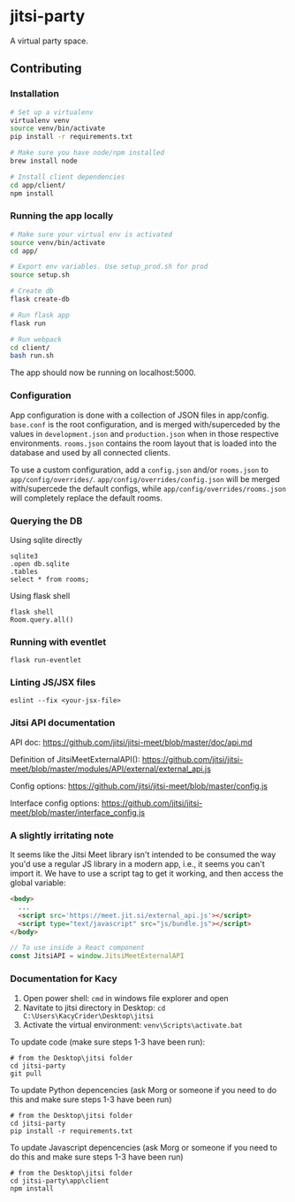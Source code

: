 # jitsi-party

A virtual party space.

## Contributing

### Installation
```bash
# Set up a virtualenv
virtualenv venv
source venv/bin/activate
pip install -r requirements.txt

# Make sure you have node/npm installed
brew install node

# Install client dependencies
cd app/client/
npm install
```

### Running the app locally
```bash
# Make sure your virtual env is activated
source venv/bin/activate
cd app/

# Export env variables. Use setup_prod.sh for prod
source setup.sh

# Create db
flask create-db

# Run flask app
flask run

# Run webpack
cd client/
bash run.sh
```

The app should now be running on localhost:5000.

### Configuration

App configuration is done with a collection of JSON files in app/config.
`base.conf` is the root configuration, and is merged with/superceded by the values in `development.json` and `production.json` when in those respective environments.
`rooms.json` contains the room layout that is loaded into the database and used by all connected clients.

To use a custom configuration, add a `config.json` and/or `rooms.json` to `app/config/overrides/`.
`app/config/overrides/config.json` will be merged with/supercede the default configs, while `app/config/overrides/rooms.json` will completely replace the default rooms.

### Querying the DB
Using sqlite directly
```
sqlite3
.open db.sqlite
.tables
select * from rooms;
```

Using flask shell
```
flask shell
Room.query.all()
```

### Running with eventlet
```
flask run-eventlet
```

### Linting JS/JSX files
```
eslint --fix <your-jsx-file>
```


### Jitsi API documentation
API doc:
https://github.com/jitsi/jitsi-meet/blob/master/doc/api.md

Definition of JitsiMeetExternalAPI():
https://github.com/jitsi/jitsi-meet/blob/master/modules/API/external/external_api.js

Config options:
https://github.com/jitsi/jitsi-meet/blob/master/config.js

Interface config options:
https://github.com/jitsi/jitsi-meet/blob/master/interface_config.js

### A slightly irritating note
It seems like the Jitsi Meet library isn't intended to be consumed the way you'd use a regular JS library in a modern app, i.e., it seems you can't import it. We have to use a script tag to get it working, and then access the global variable:
```html
<body>
  ...
  <script src='https://meet.jit.si/external_api.js'></script>
  <script type="text/javascript" src="js/bundle.js"></script>
</body>
```

```javascript
// To use inside a React component
const JitsiAPI = window.JitsiMeetExternalAPI
```

### Documentation for Kacy
1. Open power shell: `cmd` in windows file explorer and open
2. Navitate to jitsi directory in Desktop: `cd C:\Users\KacyCrider\Desktop\jitsi` 
3. Activate the virtual environment: `venv\Scripts\activate.bat`

To update code (make sure steps 1-3 have been run):
```
# from the Desktop\jitsi folder
cd jitsi-party
git pull
```

To update Python depencencies (ask Morg or someone if you need to do this and make sure steps 1-3 have been run)
```
# from the Desktop\jitsi folder
cd jitsi-party
pip install -r requirements.txt
```

To update Javascript depencencies (ask Morg or someone if you need to do this and make sure steps 1-3 have been run)
```
# from the Desktop\jitsi folder
cd jitsi-party\app\client
npm install
```
